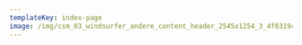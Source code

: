 ```yaml
---
templateKey: index-page
image: /img/csm_03_windsurfer_andere_content_header_2545x1254_3_4f0319cc6b.jpg
---
```

